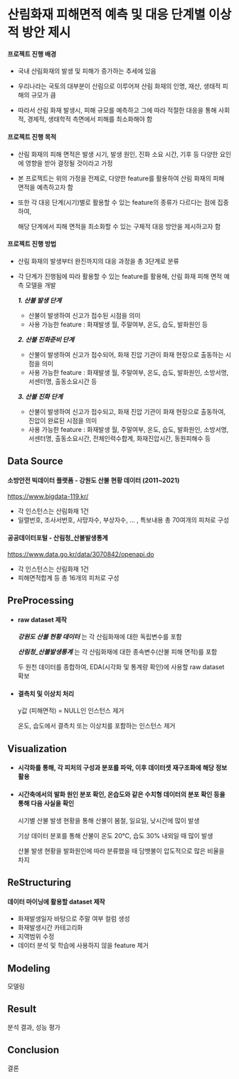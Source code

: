 # 산림화재 피해면적 예측 및 대응 단계별 이상적 방안 제시
#### 프로젝트 진행 배경
- 국내 산림화재의 발생 및 피해가 증가하는 추세에 있음

- 우리나라는 국토의 대부분이 산림으로 이루어져 산림 화재의 인명, 재산, 생태적 피해의 규모가 큼

- 따라서 산림 화재 발생시, 피해 규모를 예측하고 그에 따라 적절한 대응을 통해 사회적, 경제적, 생태학적 측면에서 피해를 최소화해야 함

#### 프로젝트 진행 목적
- 산림 화재의 피해 면적은 발생 시기, 발생 원인, 진화 소요 시간, 기후 등 다양한 요인에 영향을 받아 결정될 것이라고 가정

- 본 프로젝트는 위의 가정을 전제로, 다양한 feature를 활용하여 산림 화재의 피해 면적을 예측하고자 함

- 또한 각 대응 단계(시기)별로 활용할 수 있는 feature의 종류가 다르다는 점에 집중하여,

  해당 단계에서 피해 면적을 최소화할 수 있는 구체적 대응 방안을 제시하고자 함


#### 프로젝트 진행 방법
- 산림 화재의 발생부터 완진까지의 대응 과정을 총 3단계로 분류
- 각 단계가 진행됨에 따라 활용할 수 있는 feature를 활용해, 산림 화재 피해 면적 예측 모델을 개발

  ___1. 산불 발생 단계___
  - 산불이 발생하여 신고가 접수된 시점을 의미
  - 사용 가능한 feature : 화재발생 월, 주말여부, 온도, 습도, 발화원인 등

  ___2. 산불 진화준비 단계___
  - 산불이 발생하여 신고가 접수되어, 화재 진압 기관이 화재 현장으로 출동하는 시점을 의미
  - 사용 가능한 feature : 화재발생 월, 주말여부, 온도, 습도, 발화원인, 소방서명, 서센터명, 출동소요시간 등

  ___3. 산불 진화 단계___
  - 산불이 발생하여 신고가 접수되고, 화재 진압 기관이 화재 현장으로 출동하여, 진압이 완료된 시점을 의미
  - 사용 가능한 feature : 화재발생 월, 주말여부, 온도, 습도, 발화원인, 소방서명, 서센터명, 출동소요시간, 전체인력수합계, 화재진압시간, 동원피해수 등

## Data Source
#### 소방안전 빅데이터 플랫폼 - 강원도 산불 현황 데이터 (2011~2021)
https://www.bigdata-119.kr/
- 각 인스턴스는 산림화재 1건
- 일렬번호, 조사서번호, 사망자수, 부상자수, ... , 특보내용 총 70여개의 피처로 구성

#### 공공데이터포털 - 산림청_산불발생통계
https://www.data.go.kr/data/3070842/openapi.do
- 각 인스턴스는 산림화재 1건
- 피해면적합계 등 총 16개의 피처로 구성

## PreProcessing
- #### raw dataset 제작

  ___강원도 산불 현황 데이터___ 는 각 산림화재에 대한 독립변수를 포함
  
  ___산림청_산불발생통계___ 는 각 산림화재에 대한 종속변수(산불 피해 면적)를 포함
  
  두 원천 데이터를 종합하여, EDA(시각화 및 통계량 확인)에 사용할 raw dataset 확보
  

- #### 결측치 및 이상치 처리
  
  y값 (피해면적) = NULL인 인스턴스 제거
  
  온도, 습도에서 결측치 또는 이상치를 포함하는 인스턴스 제거

## Visualization
- #### 시각화를 통해, 각 피처의 구성과 분포를 파악, 이후 데이터셋 재구조화에 해당 정보 활용
- #### 시간축에서의 발화 원인 분포 확인, 온습도와 같은 수치형 데이터의 분포 확인 등을 통해 다음 사실을 확인

  시기별 산불 발생 현황을 통해 산불이 봄철, 일요일, 낮시간에 많이 발생
  
  기상 데이터 분포를 통해 산불이 온도 20℃, 습도 30% 내외일 때 많이 발생
  
  산불 발생 현황을 발화원인에 따라 분류했을 때 담뱃불이 압도적으로 많은 비율을 차지
  
## ReStructuring
#### 데이터 마이닝에 활용할 dataset 제작

- 화재발생일자 바탕으로 주말 여부 컬럼 생성
- 화재발생시간 카테고리화
- 지역범위 수정
- 데이터 분석 및 학습에 사용하지 않을 feature 제거

## Modeling
모델링

## Result
분석 결과, 성능 평가

## Conclusion
결론
